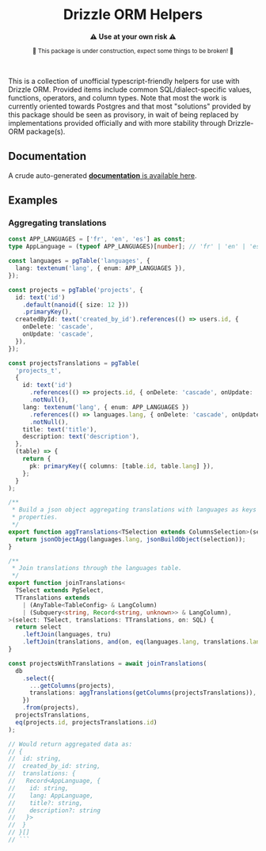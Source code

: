 <h1 align="center">Drizzle ORM Helpers</h1>

<p align="center">
<b>⚠️   Use at your own risk   ⚠️</b>
</p>
<p align="center">
<sup>🚧   This package is under construction, expect some things to be broken!   🚧</sup>
</p>

<br />

This is a collection of unofficial typescript-friendly helpers for use with Drizzle ORM. Provided
items include common SQL/dialect-specific values, functions, operators, and column types. Note that
most the work is currently oriented towards Postgres and that most "solutions" provided by this
package should be seen as provisory, in wait of being replaced by implementations provided
officially and with more stability through Drizzle-ORM package(s).

## Documentation

A crude auto-generated
[**documentation** is available here](https://github.com/iolyd/drizzle-orm-helpers/blob/main/documentation/README.md).

## Examples

### Aggregating translations

````ts
const APP_LANGUAGES = ['fr', 'en', 'es'] as const;
type AppLanguage = (typeof APP_LANGUAGES)[number]; // 'fr' | 'en' | 'es';

const languages = pgTable('languages', {
  lang: textenum('lang', { enum: APP_LANGUAGES }),
});

const projects = pgTable('projects', {
  id: text('id')
    .default(nanoid({ size: 12 }))
    .primaryKey(),
  createdById: text('created_by_id').references(() => users.id, {
    onDelete: 'cascade',
    onUpdate: 'cascade',
  }),
});

const projectsTranslations = pgTable(
  'projects_t',
  {
    id: text('id')
      .references(() => projects.id, { onDelete: 'cascade', onUpdate: 'cascade' })
      .notNull(),
    lang: textenum('lang', { enum: APP_LANGUAGES })
      .references(() => languages.lang, { onDelete: 'cascade', onUpdate: 'cascade' })
      .notNull(),
    title: text('title'),
    description: text('description'),
  },
  (table) => {
    return {
      pk: primaryKey({ columns: [table.id, table.lang] }),
    };
  }
);

/**
 * Build a json object aggregating translations with languages as keys and joined columns as nested
 * properties.
 */
export function aggTranslations<TSelection extends ColumnsSelection>(selection: TSelection) {
  return jsonObjectAgg(languages.lang, jsonBuildObject(selection));
}

/**
 * Join translations through the languages table.
 */
export function joinTranslations<
  TSelect extends PgSelect,
  TTranslations extends
    | (AnyTable<TableConfig> & LangColumn)
    | (Subquery<string, Record<string, unknown>> & LangColumn),
>(select: TSelect, translations: TTranslations, on: SQL) {
  return select
    .leftJoin(languages, tru)
    .leftJoin(translations, and(on, eq(languages.lang, translations.lang)));
}

const projectsWithTranslations = await joinTranslations(
  db
    .select({
      ...getColumns(projects),
      translations: aggTranslations(getColumns(projectsTranslations)),
    })
    .from(projects),
  projectsTranslations,
  eq(projects.id, projectsTranslations.id)
);

// Would return aggregated data as:
// {
//  id: string,
//  created_by_id: string,
//  translations: {
//   Record<AppLanguage, {
//    id: string,
//    lang: AppLanguage,
//    title?: string,
//    description?: string
//   }>
//  }
// }[]
// ```
````
